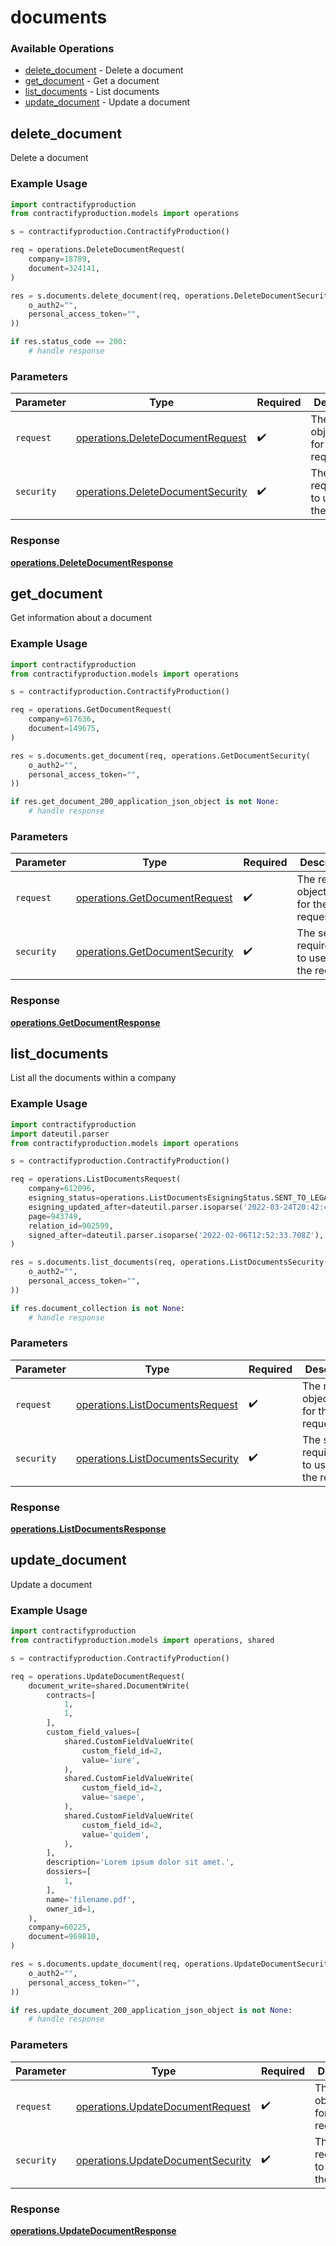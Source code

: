 # documents

### Available Operations

* [delete_document](#delete_document) - Delete a document
* [get_document](#get_document) - Get a document
* [list_documents](#list_documents) - List documents
* [update_document](#update_document) - Update a document

## delete_document

Delete a document

### Example Usage

```python
import contractifyproduction
from contractifyproduction.models import operations

s = contractifyproduction.ContractifyProduction()

req = operations.DeleteDocumentRequest(
    company=18789,
    document=324141,
)

res = s.documents.delete_document(req, operations.DeleteDocumentSecurity(
    o_auth2="",
    personal_access_token="",
))

if res.status_code == 200:
    # handle response
```

### Parameters

| Parameter                                                                              | Type                                                                                   | Required                                                                               | Description                                                                            |
| -------------------------------------------------------------------------------------- | -------------------------------------------------------------------------------------- | -------------------------------------------------------------------------------------- | -------------------------------------------------------------------------------------- |
| `request`                                                                              | [operations.DeleteDocumentRequest](../../models/operations/deletedocumentrequest.md)   | :heavy_check_mark:                                                                     | The request object to use for the request.                                             |
| `security`                                                                             | [operations.DeleteDocumentSecurity](../../models/operations/deletedocumentsecurity.md) | :heavy_check_mark:                                                                     | The security requirements to use for the request.                                      |


### Response

**[operations.DeleteDocumentResponse](../../models/operations/deletedocumentresponse.md)**


## get_document

Get information about a document

### Example Usage

```python
import contractifyproduction
from contractifyproduction.models import operations

s = contractifyproduction.ContractifyProduction()

req = operations.GetDocumentRequest(
    company=617636,
    document=149675,
)

res = s.documents.get_document(req, operations.GetDocumentSecurity(
    o_auth2="",
    personal_access_token="",
))

if res.get_document_200_application_json_object is not None:
    # handle response
```

### Parameters

| Parameter                                                                        | Type                                                                             | Required                                                                         | Description                                                                      |
| -------------------------------------------------------------------------------- | -------------------------------------------------------------------------------- | -------------------------------------------------------------------------------- | -------------------------------------------------------------------------------- |
| `request`                                                                        | [operations.GetDocumentRequest](../../models/operations/getdocumentrequest.md)   | :heavy_check_mark:                                                               | The request object to use for the request.                                       |
| `security`                                                                       | [operations.GetDocumentSecurity](../../models/operations/getdocumentsecurity.md) | :heavy_check_mark:                                                               | The security requirements to use for the request.                                |


### Response

**[operations.GetDocumentResponse](../../models/operations/getdocumentresponse.md)**


## list_documents

List all the documents within a company

### Example Usage

```python
import contractifyproduction
import dateutil.parser
from contractifyproduction.models import operations

s = contractifyproduction.ContractifyProduction()

req = operations.ListDocumentsRequest(
    company=612096,
    esigning_status=operations.ListDocumentsEsigningStatus.SENT_TO_LEGAL,
    esigning_updated_after=dateutil.parser.isoparse('2022-03-24T20:42:46.563Z'),
    page=943749,
    relation_id=902599,
    signed_after=dateutil.parser.isoparse('2022-02-06T12:52:33.708Z'),
)

res = s.documents.list_documents(req, operations.ListDocumentsSecurity(
    o_auth2="",
    personal_access_token="",
))

if res.document_collection is not None:
    # handle response
```

### Parameters

| Parameter                                                                            | Type                                                                                 | Required                                                                             | Description                                                                          |
| ------------------------------------------------------------------------------------ | ------------------------------------------------------------------------------------ | ------------------------------------------------------------------------------------ | ------------------------------------------------------------------------------------ |
| `request`                                                                            | [operations.ListDocumentsRequest](../../models/operations/listdocumentsrequest.md)   | :heavy_check_mark:                                                                   | The request object to use for the request.                                           |
| `security`                                                                           | [operations.ListDocumentsSecurity](../../models/operations/listdocumentssecurity.md) | :heavy_check_mark:                                                                   | The security requirements to use for the request.                                    |


### Response

**[operations.ListDocumentsResponse](../../models/operations/listdocumentsresponse.md)**


## update_document

Update a document

### Example Usage

```python
import contractifyproduction
from contractifyproduction.models import operations, shared

s = contractifyproduction.ContractifyProduction()

req = operations.UpdateDocumentRequest(
    document_write=shared.DocumentWrite(
        contracts=[
            1,
            1,
        ],
        custom_field_values=[
            shared.CustomFieldValueWrite(
                custom_field_id=2,
                value='iure',
            ),
            shared.CustomFieldValueWrite(
                custom_field_id=2,
                value='saepe',
            ),
            shared.CustomFieldValueWrite(
                custom_field_id=2,
                value='quidem',
            ),
        ],
        description='Lorem ipsum dolor sit amet.',
        dossiers=[
            1,
        ],
        name='filename.pdf',
        owner_id=1,
    ),
    company=60225,
    document=969810,
)

res = s.documents.update_document(req, operations.UpdateDocumentSecurity(
    o_auth2="",
    personal_access_token="",
))

if res.update_document_200_application_json_object is not None:
    # handle response
```

### Parameters

| Parameter                                                                              | Type                                                                                   | Required                                                                               | Description                                                                            |
| -------------------------------------------------------------------------------------- | -------------------------------------------------------------------------------------- | -------------------------------------------------------------------------------------- | -------------------------------------------------------------------------------------- |
| `request`                                                                              | [operations.UpdateDocumentRequest](../../models/operations/updatedocumentrequest.md)   | :heavy_check_mark:                                                                     | The request object to use for the request.                                             |
| `security`                                                                             | [operations.UpdateDocumentSecurity](../../models/operations/updatedocumentsecurity.md) | :heavy_check_mark:                                                                     | The security requirements to use for the request.                                      |


### Response

**[operations.UpdateDocumentResponse](../../models/operations/updatedocumentresponse.md)**

